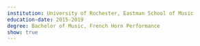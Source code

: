 ```yaml
---
institution: University of Rochester, Eastman School of Music
education-date: 2015-2019
degree: Bachelor of Music, French Horn Performance
show: true
---
```


